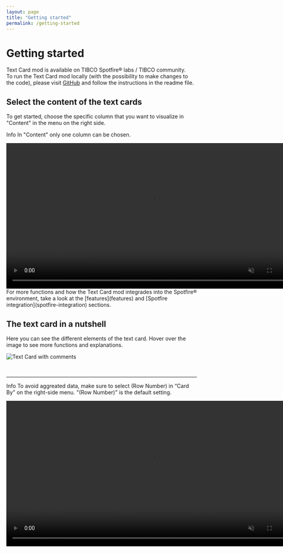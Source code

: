 ```yaml
---
layout: page
title: "Getting started"
permalink: /getting-started
---
```


# Getting started

Text Card mod is available on TIBCO Spotfire® labs / TIBCO community.</br>
To run the Text Card mod locally (with the possibility to make changes to the code), please visit [GitHub](https://github.com/hajke-gu/text-mod) and follow the instructions in the readme file.

## Select the content of the text cards
To get started, choose the specific column that you want to visualize in "Content" in the menu on the right side. 

<p><span class="badge badge-warning">Info</span>
In "Content" only one column can be chosen.</p>
<video controls muted width="768">
  <source src="{{ site.baseurl }}/assets/webms/select-content.webm" type="video/webm">
  <p>Your browser does not support webm files.</p>
</video>
For more functions and how the Text Card mod integrades into the Spotfire® environment, take a look at the [features](features) and [Spotfire integration](spotfire-integration) sections.

## The text card in a nutshell
Here you can see the different elements of the text card. Hover over the image to see more functions and explanations.

<img src='{{ site.baseurl }}/assets/images/text-card-commented1.png' onmouseover="this.src='{{ site.baseurl }}/assets/images/text-card-commented2.png';" onmouseout="this.src='{{ site.baseurl }}/assets/images/text-card-commented1.png';" class="rounded shadow-new" alt="Text Card with comments"/>

<p> &nbsp;</p>
<hr class="panel-line">
<p><span class="badge badge-warning">Info</span>
To avoid aggreated data, make sure to select (Row Number) in “Card By” on the right-side menu. "(Row Number)" is the default setting.</p>
<video controls muted width="768">
  <source src="{{ site.baseurl }}/assets/webms/select-row-number.webm" type="video/webm">
  <p>Your browser does not support webm files.</p>
</video>